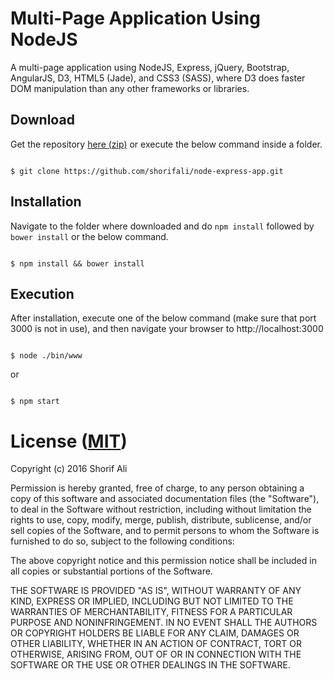 # Multi-Page Application Using NodeJS

A multi-page application using NodeJS, Express, jQuery, Bootstrap, AngularJS, D3, HTML5 (Jade), and CSS3 (SASS), where D3 does faster DOM manipulation than any other frameworks or libraries.


## Download

Get the repository [here (zip)](https://github.com/shorifali/node-express-app/archive/master.zip) or execute the below command inside a folder.

```

$ git clone https://github.com/shorifali/node-express-app.git

```


## Installation

Navigate to the folder where downloaded and do `npm install` followed by `bower install` or the below command.

```

$ npm install && bower install

```

## Execution

After installation, execute one of the below command (make sure that port 3000 is not in use), and then navigate your browser to http://localhost:3000

```

$ node ./bin/www

```
or

```

$ npm start

```

# License ([MIT](https://opensource.org/licenses/MIT))


Copyright (c) 2016 Shorif Ali

Permission is hereby granted, free of charge, to any person obtaining a copy of this software and associated documentation files (the "Software"), to deal in the Software without restriction, including without limitation the rights to use, copy, modify, merge, publish, distribute, sublicense, and/or sell copies of the Software, and to permit persons to whom the Software is furnished to do so, subject to the following conditions:

The above copyright notice and this permission notice shall be included in all copies or substantial portions of the Software.

THE SOFTWARE IS PROVIDED "AS IS", WITHOUT WARRANTY OF ANY KIND, EXPRESS OR IMPLIED, INCLUDING BUT NOT LIMITED TO THE WARRANTIES OF MERCHANTABILITY, FITNESS FOR A PARTICULAR PURPOSE AND NONINFRINGEMENT. IN NO EVENT SHALL THE AUTHORS OR COPYRIGHT HOLDERS BE LIABLE FOR ANY CLAIM, DAMAGES OR OTHER LIABILITY, WHETHER IN AN ACTION OF CONTRACT, TORT OR OTHERWISE, ARISING FROM, OUT OF OR IN CONNECTION WITH THE SOFTWARE OR THE USE OR OTHER DEALINGS IN THE SOFTWARE.